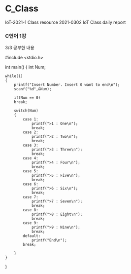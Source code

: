# C_Class
IoT-2021-1 Class resource 
2021-0302 IoT Class daily report

### C언어 1강
3/3 공부한 내용

#include <stdio.h>

int main()
{
	int Num;
	
	while(1)
	{		
		printf("Insert Number. Insert 0 want to end\n");
		scanf("%d",&Num);
		
		if(Num == 0)
		break; 
		
		switch(Num)
		{
			case 1:
				printf(">1 : One\n");
				break;				
			case 2:
				printf(">2 : Two\n");
				break;
			case 3:
				printf(">3 : Three\n");
				break;				
			case 4:
				printf(">4 : Four\n");
				break;				
			case 5:
				printf(">5 : Five\n");
				break;				
			case 6:
				printf(">6 : Six\n");
				break;
			case 7:
				printf(">7 : Seven\n");
				break;
			case 8:
				printf(">8 : Eight\n");
				break;
			case 9:
				printf(">9 : Nine\n");
				break;
			default:
				printf("End\n");
			break;	
			
		}
	}
}
